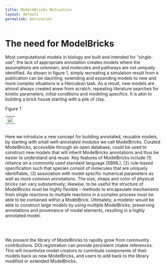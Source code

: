 ```yaml
---
title: ModelkBricks Motivation
layout: default
permalink: motivation
---
```


# The need for ModelBricks 

Most computational models in biology are built and intended for “single-use”; the lack of appropriate annotation creates models 
where the assumptions are unknown, and molecules and pathways are not uniquely identified. As shown in figure 1, simply recreating a simulation result from a publication can be daunting; extending and expanding models to new and more complex situations is a Herculean task. As a result, new models are almost always created anew from scratch, repeating literature searches for kinetic parameters, 
initial conditions and modeling specifics.  It is akin to building a brick house starting with a pile of clay.
<br>
<table>
  <td> <image src="/images/problems.gif"/> </td>
  <tr> Figure 1 </tr>
 </table>

<br>
Here we introduce a new concept for building annotated, reusable models, by starting with small well-annotated modules we 
call ModelBricks.  Curated ModelBricks, accessible through an open database, could be used to construct new models that will 
inherit ModelBricks annotations and thus be easier to understand and reuse.  Key features of ModelBricks include (1) reliance 
on a commonly used standard language (SBML), (2) rule-based specification such that species consist of molecules that are uniquely 
identifiable, (3) association with model specific numerical parameters as well as more common annotations.  The size, shape and 
color of physical bricks can vary substantively; likewise, to be useful the structure of ModelBricks must be highly flexible – 
methods to encapsulate mechanisms from single reactions to multiple reactions in a complex process must be able to be contained 
within a ModelBrick. Ultimately, a modeler would be able to construct large models by using multiple ModelBricks, preserving 
annotations and provenance of model elements, resulting in a highly annotated model.

<br><br>

We present the library of ModelBricks to rapidly grow from community contributions. DOI registration can provide persistent 
citable references. This will incentivize model creators to contribute components of their models back as new ModelBricks, 
and users to add back to the library modified or extended ModelBricks. 
